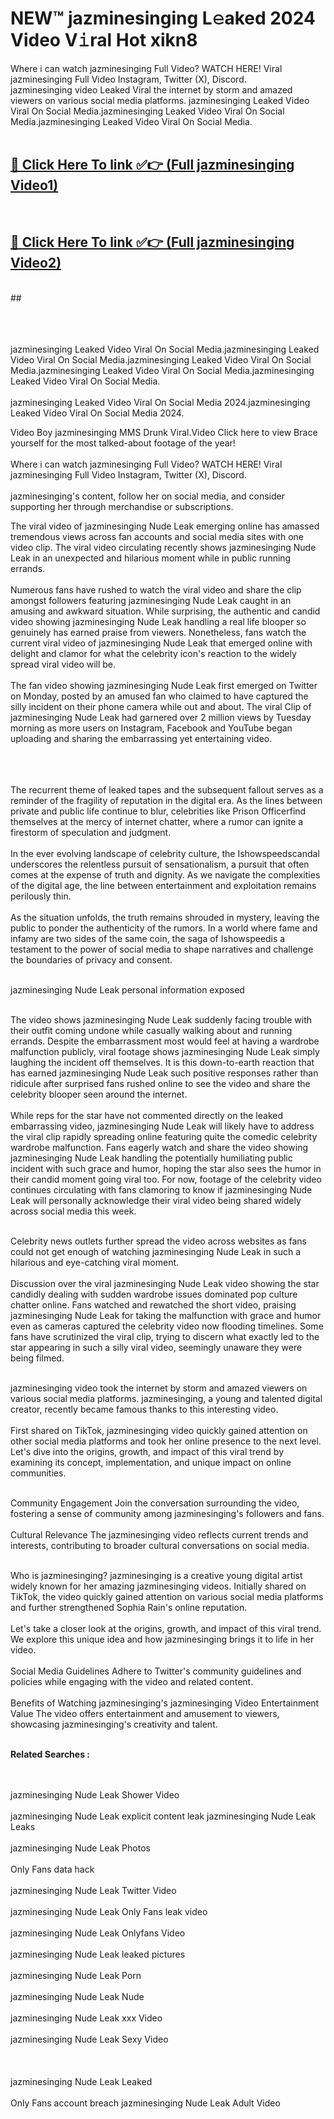 
# NEW™ jazminesinging L𝚎aked 2024 Video V𝚒ral Hot xikn8

Where i can watch jazminesinging Full Video? WATCH HERE! Viral jazminesinging Full Video Instagram, Twitter (X), Discord. <br>
jazminesinging video Leaked Viral the internet by storm and amazed viewers on various social media platforms. jazminesinging Leaked Video Viral On Social Media.jazminesinging Leaked Video Viral On Social Media.jazminesinging Leaked Video Viral On Social Media.<br>
 <br>

##  <a href="https://clipsfans.site?title=jazminesinging&ref=git">🔴 Click Here To link ✅👉 (Full jazminesinging Video1) </a><br>
  <br>

##  <a href="https://clipsfans.site?title=jazminesinging&ref=git">🔴 Click Here To link ✅👉 (Full jazminesinging Video2)</a><br>
  <br>
  ##


  <br>

  <br>

<br><br>
jazminesinging Leaked Video Viral On Social Media.jazminesinging Leaked Video Viral On Social Media.jazminesinging Leaked Video Viral On Social Media.jazminesinging Leaked Video Viral On Social Media.jazminesinging Leaked Video Viral On Social Media.
<br><br>
jazminesinging Leaked Video Viral On Social Media 2024.jazminesinging Leaked Video Viral On Social Media 2024.


Video Boy jazminesinging MMS Drunk Viral.Video Click here to view Brace yourself for the most talked-about footage of the year!
<br><br>
Where i can watch jazminesinging Full Video? WATCH HERE! Viral jazminesinging Full Video Instagram, Twitter (X), Discord.
<br><br>
jazminesinging's content, follow her on social media, and consider supporting her through merchandise or subscriptions.


The viral video of jazminesinging Nude Leak emerging online has amassed tremendous views across fan accounts and social media sites with one video clip. The viral video circulating recently shows jazminesinging Nude Leak in an unexpected and hilarious moment while in public running errands.
<br><br>
Numerous fans have rushed to watch the viral video and share the clip amongst followers featuring jazminesinging Nude Leak caught in an amusing and awkward situation. While surprising, the authentic and candid video showing jazminesinging Nude Leak handling a real life blooper so genuinely has earned praise from viewers. Nonetheless, fans watch the current viral video of jazminesinging Nude Leak that emerged online with delight and clamor for what the celebrity icon's reaction to the widely spread viral video will be.
<br><br>
The fan video showing jazminesinging Nude Leak first emerged on Twitter on Monday, posted by an amused fan who claimed to have captured the silly incident on their phone camera while out and about. The viral Clip of jazminesinging Nude Leak had garnered over 2 million views by Tuesday morning as more users on Instagram, Facebook and YouTube began uploading and sharing the embarrassing yet entertaining video.
<br><br>


<br><br>
The recurrent theme of leaked tapes and the subsequent fallout serves as a reminder of the fragility of reputation in the digital era. As the lines between private and public life continue to blur, celebrities like Prison Officerfind themselves at the mercy of internet chatter, where a rumor can ignite a firestorm of speculation and judgment.
<br><br>
In the ever evolving landscape of celebrity culture, the Ishowspeedscandal underscores the relentless pursuit of sensationalism, a pursuit that often comes at the expense of truth and dignity. As we navigate the complexities of the digital age, the line between entertainment and exploitation remains perilously thin.
<br><br>
As the situation unfolds, the truth remains shrouded in mystery, leaving the public to ponder the authenticity of the rumors. In a world where fame and infamy are two sides of the same coin, the saga of Ishowspeedis a testament to the power of social media to shape narratives and challenge the boundaries of privacy and consent.
<br><br>





jazminesinging Nude Leak personal information exposed
<br><br>



The video shows jazminesinging Nude Leak suddenly facing trouble with their outfit coming undone while casually walking about and running errands. Despite the embarrassment most would feel at having a wardrobe malfunction publicly, viral footage shows jazminesinging Nude Leak simply laughing the incident off themselves. It is this down-to-earth reaction that has earned jazminesinging Nude Leak such positive responses rather than ridicule after surprised fans rushed online to see the video and share the celebrity blooper seen around the internet.
<br><br>
While reps for the star have not commented directly on the leaked embarrassing video, jazminesinging Nude Leak will likely have to address the viral clip rapidly spreading online featuring quite the comedic celebrity wardrobe malfunction. Fans eagerly watch and share the video showing jazminesinging Nude Leak handling the potentially humiliating public incident with such grace and humor, hoping the star also sees the humor in their candid moment going viral too. For now, footage of the celebrity video continues circulating with fans clamoring to know if jazminesinging Nude Leak will personally acknowledge their viral video being shared widely across social media this week.
<br><br>

Celebrity news outlets further spread the video across websites as fans could not get enough of watching jazminesinging Nude Leak in such a hilarious and eye-catching viral moment.
<br><br>
Discussion over the viral jazminesinging Nude Leak video showing the star candidly dealing with sudden wardrobe issues dominated pop culture chatter online. Fans watched and rewatched the short video, praising jazminesinging Nude Leak for taking the malfunction with grace and humor even as cameras captured the celebrity video now flooding timelines. Some fans have scrutinized the viral clip, trying to discern what exactly led to the star appearing in such a silly viral video, seemingly unaware they were being filmed.
<br><br>


jazminesinging video took the internet by storm and amazed viewers on various social media platforms. jazminesinging, a young and talented digital creator, recently became famous thanks to this interesting video.
<br><br>
First shared on TikTok, jazminesinging video quickly gained attention on other social media platforms and took her online presence to the next level. Let's dive into the origins, growth, and impact of this viral trend by examining its concept, implementation, and unique impact on online communities.
<br><br>

Community Engagement Join the conversation surrounding the video, fostering a sense of community among jazminesinging's followers and fans.
<br><br>
Cultural Relevance The jazminesinging video reflects current trends and interests, contributing to broader cultural conversations on social media.
<br><br>




Who is jazminesinging? jazminesinging is a creative young digital artist widely known for her amazing jazminesinging videos. Initially shared on TikTok, the video quickly gained attention on various social media platforms and further strengthened Sophia Rain's online reputation.
<br><br>
Let's take a closer look at the origins, growth, and impact of this viral trend. We explore this unique idea and how jazminesinging brings it to life in her video.
<br><br>
Social Media Guidelines Adhere to Twitter's community guidelines and policies while engaging with the video and related content.
<br><br>
Benefits of Watching jazminesinging's jazminesinging Video Entertainment Value The video offers entertainment and amusement to viewers, showcasing jazminesinging's creativity and talent.
<br><br>




<strong>Related Searches :</strong>

<br><br>
jazminesinging Nude Leak Shower Video
<br><br>
jazminesinging Nude Leak explicit content leak
jazminesinging Nude Leak Leaks
<br><br>
jazminesinging Nude Leak Photos
<br><br>
Only Fans data hack
<br><br>
jazminesinging Nude Leak Twitter Video
<br><br>
jazminesinging Nude Leak Only Fans leak video
<br><br>
jazminesinging Nude Leak Onlyfans Video
<br><br>
jazminesinging Nude Leak leaked pictures
<br><br>
jazminesinging Nude Leak Porn
<br><br>
jazminesinging Nude Leak Nude
<br><br>
jazminesinging Nude Leak xxx Video
<br><br>
jazminesinging Nude Leak Sexy Video
<br><br>
<br><br>
jazminesinging Nude Leak Leaked
<br><br>
Only Fans account breach
jazminesinging Nude Leak Adult Video
<br><br>